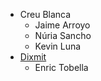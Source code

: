 - Creu Blanca
  - Jaime Arroyo
  - Núria Sancho
  - Kevin Luna
- [Dixmit](www.dixmit.com)
  - Enric Tobella
  